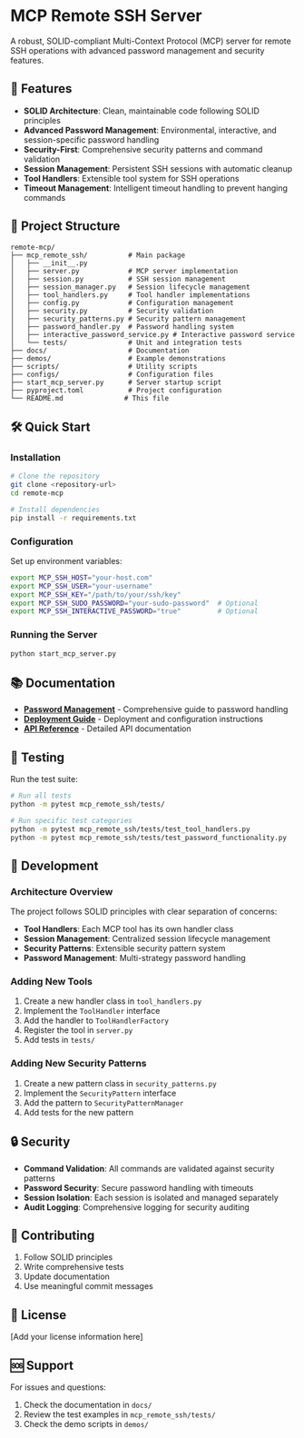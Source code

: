 # MCP Remote SSH Server

A robust, SOLID-compliant Multi-Context Protocol (MCP) server for remote SSH operations with advanced password management and security features.

## 🚀 Features

- **SOLID Architecture**: Clean, maintainable code following SOLID principles
- **Advanced Password Management**: Environmental, interactive, and session-specific password handling
- **Security-First**: Comprehensive security patterns and command validation
- **Session Management**: Persistent SSH sessions with automatic cleanup
- **Tool Handlers**: Extensible tool system for SSH operations
- **Timeout Management**: Intelligent timeout handling to prevent hanging commands

## 📁 Project Structure

```
remote-mcp/
├── mcp_remote_ssh/          # Main package
│   ├── __init__.py
│   ├── server.py            # MCP server implementation
│   ├── session.py           # SSH session management
│   ├── session_manager.py   # Session lifecycle management
│   ├── tool_handlers.py     # Tool handler implementations
│   ├── config.py            # Configuration management
│   ├── security.py          # Security validation
│   ├── security_patterns.py # Security pattern management
│   ├── password_handler.py  # Password handling system
│   ├── interactive_password_service.py # Interactive password service
│   └── tests/               # Unit and integration tests
├── docs/                    # Documentation
├── demos/                   # Example demonstrations
├── scripts/                 # Utility scripts
├── configs/                 # Configuration files
├── start_mcp_server.py      # Server startup script
├── pyproject.toml           # Project configuration
└── README.md               # This file
```

## 🛠️ Quick Start

### Installation

```bash
# Clone the repository
git clone <repository-url>
cd remote-mcp

# Install dependencies
pip install -r requirements.txt
```

### Configuration

Set up environment variables:

```bash
export MCP_SSH_HOST="your-host.com"
export MCP_SSH_USER="your-username"
export MCP_SSH_KEY="/path/to/your/ssh/key"
export MCP_SSH_SUDO_PASSWORD="your-sudo-password"  # Optional
export MCP_SSH_INTERACTIVE_PASSWORD="true"         # Optional
```

### Running the Server

```bash
python start_mcp_server.py
```

## 📚 Documentation

- **[Password Management](docs/PASSWORD_MANAGEMENT.md)** - Comprehensive guide to password handling
- **[Deployment Guide](docs/DEPLOYMENT_GUIDE.md)** - Deployment and configuration instructions
- **[API Reference](docs/README.md)** - Detailed API documentation

## 🧪 Testing

Run the test suite:

```bash
# Run all tests
python -m pytest mcp_remote_ssh/tests/

# Run specific test categories
python -m pytest mcp_remote_ssh/tests/test_tool_handlers.py
python -m pytest mcp_remote_ssh/tests/test_password_functionality.py
```

## 🔧 Development

### Architecture Overview

The project follows SOLID principles with clear separation of concerns:

- **Tool Handlers**: Each MCP tool has its own handler class
- **Session Management**: Centralized session lifecycle management
- **Security Patterns**: Extensible security pattern system
- **Password Management**: Multi-strategy password handling

### Adding New Tools

1. Create a new handler class in `tool_handlers.py`
2. Implement the `ToolHandler` interface
3. Add the handler to `ToolHandlerFactory`
4. Register the tool in `server.py`
5. Add tests in `tests/`

### Adding New Security Patterns

1. Create a new pattern class in `security_patterns.py`
2. Implement the `SecurityPattern` interface
3. Add the pattern to `SecurityPatternManager`
4. Add tests for the new pattern

## 🔒 Security

- **Command Validation**: All commands are validated against security patterns
- **Password Security**: Secure password handling with timeouts
- **Session Isolation**: Each session is isolated and managed separately
- **Audit Logging**: Comprehensive logging for security auditing

## 🤝 Contributing

1. Follow SOLID principles
2. Write comprehensive tests
3. Update documentation
4. Use meaningful commit messages

## 📄 License

[Add your license information here]

## 🆘 Support

For issues and questions:
1. Check the documentation in `docs/`
2. Review the test examples in `mcp_remote_ssh/tests/`
3. Check the demo scripts in `demos/`
